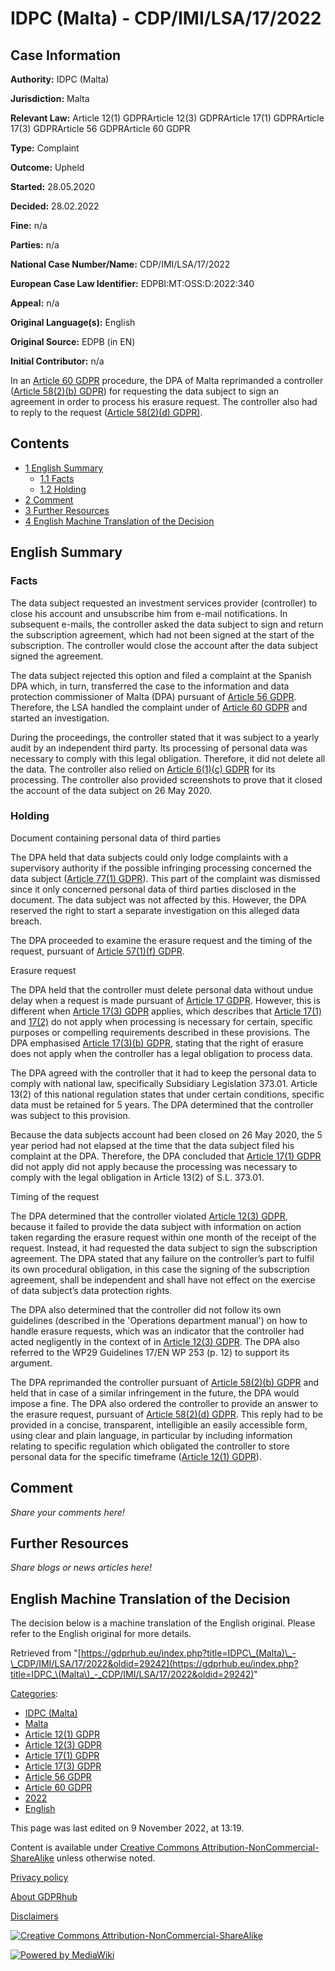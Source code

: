 # IDPC (Malta) - CDP/IMI/LSA/17/2022

## Case Information

**Authority:** IDPC (Malta)

**Jurisdiction:** Malta

**Relevant Law:** Article 12(1) GDPRArticle 12(3) GDPRArticle 17(1) GDPRArticle 17(3) GDPRArticle 56 GDPRArticle 60 GDPR

**Type:** Complaint

**Outcome:** Upheld

**Started:** 28.05.2020

**Decided:** 28.02.2022

**Fine:** n/a

**Parties:** n/a

**National Case Number/Name:** CDP/IMI/LSA/17/2022

**European Case Law Identifier:** EDPBI:MT:OSS:D:2022:340

**Appeal:** n/a

**Original Language(s):** English

**Original Source:** EDPB (in EN)

**Initial Contributor:** n/a

In an [Article 60 GDPR](/index.php?title=Article_60_GDPR "Article 60 GDPR") procedure, the DPA of Malta reprimanded a controller ([Article 58(2)(b) GDPR](/index.php?title=Article_58_GDPR "Article 58 GDPR")) for requesting the data subject to sign an agreement in order to process his erasure request. The controller also had to reply to the request ([Article 58(2)(d) GDPR)](/index.php?title=Article_58_GDPR "Article 58 GDPR").

## Contents

*   [1 English Summary](#English_Summary)
    *   [1.1 Facts](#Facts)
    *   [1.2 Holding](#Holding)
*   [2 Comment](#Comment)
*   [3 Further Resources](#Further_Resources)
*   [4 English Machine Translation of the Decision](#English_Machine_Translation_of_the_Decision)

## English Summary

### Facts

The data subject requested an investment services provider (controller) to close his account and unsubscribe him from e-mail notifications. In subsequent e-mails, the controller asked the data subject to sign and return the subscription agreement, which had not been signed at the start of the subscription. The controller would close the account after the data subject signed the agreement.

The data subject rejected this option and filed a complaint at the Spanish DPA which, in turn, transferred the case to the information and data protection commissioner of Malta (DPA) pursuant of [Article 56 GDPR](/index.php?title=Article_56_GDPR "Article 56 GDPR"). Therefore, the LSA handled the complaint under of [Article 60 GDPR](/index.php?title=Article_60_GDPR "Article 60 GDPR") and started an investigation.

During the proceedings, the controller stated that it was subject to a yearly audit by an independent third party. Its processing of personal data was necessary to comply with this legal obligation. Therefore, it did not delete all the data. The controller also relied on [Article 6(1)(c) GDPR](/index.php?title=Article_6_GDPR "Article 6 GDPR") for its processing. The controller also provided screenshots to prove that it closed the account of the data subject on 26 May 2020.

### Holding

Document containing personal data of third parties

The DPA held that data subjects could only lodge complaints with a supervisory authority if the possible infringing processing concerned the data subject ([Article 77(1) GDPR](/index.php?title=Article_77_GDPR "Article 77 GDPR")). This part of the complaint was dismissed since it only concerned personal data of third parties disclosed in the document. The data subject was not affected by this. However, the DPA reserved the right to start a separate investigation on this alleged data breach.

The DPA proceeded to examine the erasure request and the timing of the request, pursuant of [Article 57(1)(f) GDPR](/index.php?title=Article_57_GDPR "Article 57 GDPR").

Erasure request

The DPA held that the controller must delete personal data without undue delay when a request is made pursuant of [Article 17 GDPR](/index.php?title=Article_17_GDPR "Article 17 GDPR"). However, this is different when [Article 17(3) GDPR](/index.php?title=Article_17_GDPR "Article 17 GDPR") applies, which describes that [Article 17(1)](/index.php?title=Article_17_GDPR "Article 17 GDPR") and [17(2)](/index.php?title=Article_17_GDPR "Article 17 GDPR") do not apply when processing is necessary for certain, specific purposes or compelling requirements described in these provisions. The DPA emphasised [Article 17(3)(b) GDPR](/index.php?title=Article_17_GDPR#3b "Article 17 GDPR"), stating that the right of erasure does not apply when the controller has a legal obligation to process data.

The DPA agreed with the controller that it had to keep the personal data to comply with national law, specifically Subsidiary Legislation 373.01. Article 13(2) of this national regulation states that under certain conditions, specific data must be retained for 5 years. The DPA determined that the controller was subject to this provision.

Because the data subjects account had been closed on 26 May 2020, the 5 year period had not elapsed at the time that the data subject filed his complaint at the DPA. Therefore, the DPA concluded that [Article 17(1) GDPR](/index.php?title=Article_17_GDPR#1 "Article 17 GDPR") did not apply did not apply because the processing was necessary to comply with the legal obligation in Article 13(2) of S.L. 373.01.

Timing of the request

The DPA determined that the controller violated [Article 12(3) GDPR](/index.php?title=Article_12_GDPR#3 "Article 12 GDPR"), because it failed to provide the data subject with information on action taken regarding the erasure request within one month of the receipt of the request. Instead, it had requested the data subject to sign the subscription agreement. The DPA stated that any failure on the controller’s part to fulfil its own procedural obligation, in this case the signing of the subscription agreement, shall be independent and shall have not effect on the exercise of data subject’s data protection rights.

The DPA also determined that the controller did not follow its own guidelines (described in the 'Operations department manual') on how to handle erasure requests, which was an indicator that the controller had acted negligently in the context of in [Article 12(3) GDPR](/index.php?title=Article_12_GDPR#3 "Article 12 GDPR"). The DPA also referred to the WP29 Guidelines 17/EN WP 253 (p. 12) to support its argument.

The DPA reprimanded the controller pursuant of [Article 58(2)(b) GDPR](/index.php?title=Article_58_GDPR#2b "Article 58 GDPR") and held that in case of a similar infringement in the future, the DPA would impose a fine. The DPA also ordered the controller to provide an answer to the erasure request, pursuant of [Article 58(2)(d) GDPR](/index.php?title=Article_58_GDPR#2d "Article 58 GDPR"). This reply had to be provided in a concise, transparent, intelligible an easily accessible form, using clear and plain language, in particular by including information relating to specific regulation which obligated the controller to store personal data for the specific timeframe ([Article 12(1) GDPR](/index.php?title=Article_12_GDPR "Article 12 GDPR")).

## Comment

_Share your comments here!_

## Further Resources

_Share blogs or news articles here!_

## English Machine Translation of the Decision

The decision below is a machine translation of the English original. Please refer to the English original for more details.

Retrieved from "[https://gdprhub.eu/index.php?title=IDPC\_(Malta)\_-\_CDP/IMI/LSA/17/2022&oldid=29242](https://gdprhub.eu/index.php?title=IDPC_\(Malta\)_-_CDP/IMI/LSA/17/2022&oldid=29242)"

[Categories](/index.php?title=Special:Categories "Special:Categories"):

*   [IDPC (Malta)](/index.php?title=Category:IDPC_\(Malta\) "Category:IDPC (Malta)")
*   [Malta](/index.php?title=Category:Malta "Category:Malta")
*   [Article 12(1) GDPR](/index.php?title=Category:Article_12\(1\)_GDPR "Category:Article 12(1) GDPR")
*   [Article 12(3) GDPR](/index.php?title=Category:Article_12\(3\)_GDPR "Category:Article 12(3) GDPR")
*   [Article 17(1) GDPR](/index.php?title=Category:Article_17\(1\)_GDPR "Category:Article 17(1) GDPR")
*   [Article 17(3) GDPR](/index.php?title=Category:Article_17\(3\)_GDPR "Category:Article 17(3) GDPR")
*   [Article 56 GDPR](/index.php?title=Category:Article_56_GDPR "Category:Article 56 GDPR")
*   [Article 60 GDPR](/index.php?title=Category:Article_60_GDPR "Category:Article 60 GDPR")
*   [2022](/index.php?title=Category:2022 "Category:2022")
*   [English](/index.php?title=Category:English "Category:English")

This page was last edited on 9 November 2022, at 13:19.

Content is available under [Creative Commons Attribution-NonCommercial-ShareAlike](https://creativecommons.org/licenses/by-nc-sa/4.0/) unless otherwise noted.

[Privacy policy](/index.php?title=GDPRhub:Privacy_policy)

[About GDPRhub](/index.php?title=GDPRhub:About)

[Disclaimers](/index.php?title=GDPRhub:General_disclaimer)

[![Creative Commons Attribution-NonCommercial-ShareAlike](/resources/assets/licenses/cc-by-nc-sa.png)](https://creativecommons.org/licenses/by-nc-sa/4.0/)

[![Powered by MediaWiki](/resources/assets/poweredby_mediawiki_88x31.png)](https://www.mediawiki.org/)